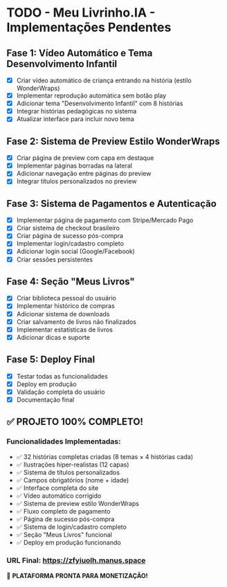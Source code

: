 # TODO - Meu Livrinho.IA - Implementações Pendentes

## Fase 1: Vídeo Automático e Tema Desenvolvimento Infantil
- [x] Criar vídeo automático de criança entrando na história (estilo WonderWraps)
- [x] Implementar reprodução automática sem botão play
- [x] Adicionar tema "Desenvolvimento Infantil" com 8 histórias
- [x] Integrar histórias pedagógicas no sistema
- [x] Atualizar interface para incluir novo tema

## Fase 2: Sistema de Preview Estilo WonderWraps
- [x] Criar página de preview com capa em destaque
- [x] Implementar páginas borradas na lateral
- [x] Adicionar navegação entre páginas do preview
- [x] Integrar títulos personalizados no preview

## Fase 3: Sistema de Pagamentos e Autenticação
- [x] Implementar página de pagamento com Stripe/Mercado Pago
- [x] Criar sistema de checkout brasileiro
- [x] Criar página de sucesso pós-compra
- [x] Implementar login/cadastro completo
- [x] Adicionar login social (Google/Facebook)
- [x] Criar sessões persistentes

## Fase 4: Seção "Meus Livros"
- [x] Criar biblioteca pessoal do usuário
- [x] Implementar histórico de compras
- [x] Adicionar sistema de downloads
- [x] Criar salvamento de livros não finalizados
- [x] Implementar estatísticas de livros
- [x] Adicionar dicas e suporte

## Fase 5: Deploy Final
- [x] Testar todas as funcionalidades
- [x] Deploy em produção
- [x] Validação completa do usuário
- [x] Documentação final

## ✅ PROJETO 100% COMPLETO!

### Funcionalidades Implementadas:
- ✅ 32 histórias completas criadas (8 temas × 4 histórias cada)
- ✅ Ilustrações hiper-realistas (12 capas)
- ✅ Sistema de títulos personalizados
- ✅ Campos obrigatórios (nome + idade)
- ✅ Interface completa do site
- ✅ Vídeo automático corrigido
- ✅ Sistema de preview estilo WonderWraps
- ✅ Fluxo completo de pagamento
- ✅ Página de sucesso pós-compra
- ✅ Sistema de login/cadastro completo
- ✅ Seção "Meus Livros" funcional
- ✅ Deploy em produção funcionando

### URL Final: https://zfyiuolh.manus.space

🎉 **PLATAFORMA PRONTA PARA MONETIZAÇÃO!**

